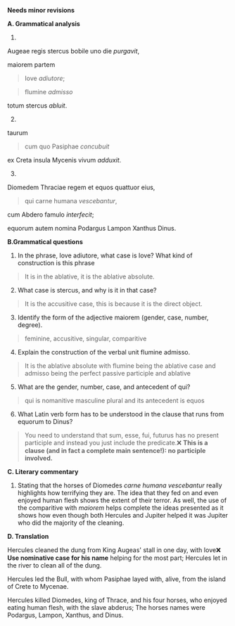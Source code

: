 **Needs minor revisions**

**A. Grammatical analysis**

1.

Augeae regis stercus bobile uno die *purgavit*, 

maiorem partem 

>Iove *adiutore*;

>flumine *admisso* 

totum stercus *abluit*.

2.

taurum 

>cum quo Pasiphae *concubuit* 

ex Creta insula Mycenis vivum *adduxit*.

3.

Diomedem Thraciae regem et equos quattuor eius,

>qui carne humana *vescebantur*, 

cum Abdero famulo *interfecit*; 

equorum autem nomina Podargus Lampon Xanthus Dinus.


**B.Grammatical questions**

1. In the phrase, Iove adiutore, what case is Iove? What kind of construction is this phrase
> It is in the ablative, it is the ablative absolute. 

2. What case is stercus, and why is it in that case?
> It is the accusitive case, this is because it is the direct object.

3. Identify the form of the adjective maiorem (gender, case, number, degree).
> feminine, accusitive, singular, comparitive

4. Explain the construction of the verbal unit flumine admisso.
>  It is the ablative absolute with flumine being the ablative case and admisso being the perfect passive participle and ablative   

5. What are the gender, number, case, and antecedent of qui?
> qui is nomanitive masculine plural and its antecedent is equos

6. What Latin verb form has to be understood in the clause that runs from equorum to Dinus?
> You need to understand that sum, esse, fui, futurus has no present participle and instead you just include the predicate.❌ **This is a clause (and in fact a complete main sentence!): no participle involved.**


**C. Literary commentary**

1. Stating that the horses of Diomedes *carne humana vescebantur* really highlights how terrifying they are. The idea that they fed on and even enjoyed human flesh shows the extent of their terror. As well, the use of the comparitive with *maiorem* helps complete the ideas presented as it shows how even though both Hercules and Jupiter helped it was Jupiter who did the majority of the cleaning. 


**D. Translation**

Hercules cleaned the dung from King Augeas' stall in one day, with Iove❌ **Use nominative case for his name** helping for the most part; Hercules let in the river to clean all of the dung.

Hercules led the Bull, with whom Pasiphae layed with, alive, from the island of Crete to Mycenae.

Hercules killed Diomedes, king of Thrace, and his four horses, who enjoyed eating human flesh, with the slave abderus; The horses names were Podargus, Lampon, Xanthus, and Dinus.
